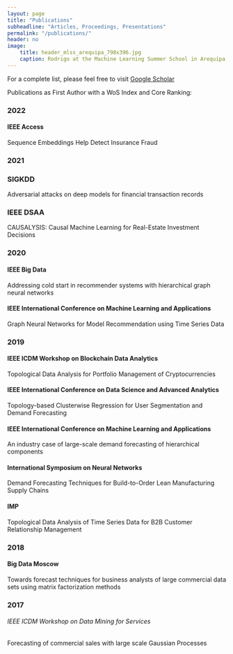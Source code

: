 ```yaml
---
layout: page
title: "Publications"
subheadline: "Articles, Proceedings, Presentations"
permalink: "/publications/"
header: no
image:
    title: header_mlss_arequipa_798x396.jpg
    caption: Rodrigo at the Machine Learning Summer School in Arequipa
---
```


For a complete list, please feel free to visit [Google Scholar](https://scholar.google.com/citations?hl=en&user=nQGmpjUAAAAJ&view_op=list_works&sortby=pubdate)

Publications as First Author with a WoS Index and Core Ranking:
### 2022
#### IEEE Access
Sequence Embeddings Help Detect Insurance Fraud

### 2021
### SIGKDD
Adversarial attacks on deep models for financial transaction records

### IEEE DSAA
CAUSALYSIS: Causal Machine Learning for Real-Estate Investment Decisions

### 2020
#### IEEE Big Data
Addressing cold start in recommender systems with hierarchical graph neural networks

#### IEEE International Conference on Machine Learning and Applications
Graph Neural Networks for Model Recommendation using Time Series Data

### 2019
#### IEEE ICDM Workshop on Blockchain Data Analytics
Topological Data Analysis for Portfolio Management of Cryptocurrencies
#### IEEE International Conference on Data Science and Advanced Analytics
Topology-based Clusterwise Regression for User Segmentation and Demand Forecasting
#### IEEE International Conference on Machine Learning and Applications
An industry case of large-scale demand forecasting of hierarchical components
#### International Symposium on Neural Networks
Demand Forecasting Techniques for Build-to-Order Lean Manufacturing Supply Chains
#### IMP
Topological Data Analysis of Time Series Data for B2B Customer Relationship Management

### 2018
#### Big Data Moscow
Towards forecast techniques for business analysts of large commercial data sets using matrix factorization methods

### 2017
###### IEEE ICDM Workshop on Data Mining for Services
Forecasting of commercial sales with large scale Gaussian Processes


